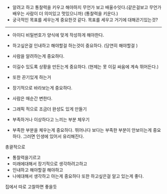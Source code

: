 

- 알려고 하고 통찰력을 키우고 해야하지 무언가 보고 배울수잇다.(같은걸보고 무언가 배우는 사람이 더 의미있고 멋있으니까) (통찰력을 키운다.)
- 궁극적인 목표를 세우는게 중요한것 같다. 목표를 세우고 거기에 대해끈기있는것?
 ---

- 아이디 비밀번호가 양식에 맞게 작성하게 해야한다.



- 하고싶은걸 인내하고 해야할걸 하는것이 중요하다. (당연히 해야할걸 )
- 사람을 알려하는게 중요하다.
- 이길수 있도록 상황을 만든는게 중요하다. (현제는 못 이길 싸움에 계속 뛰어든다.)
- 또한 끈기있게 하는거

- 장기적으로 바라보는게 중요하다.
- 사람은 매순간 변한다.


- 그래픽 적으로 조금더 완성도 있게 만들기
- 부족하거나 이상하다고 느끼는 부분 체우기
- 부족한 부분을 체우는게 중요하다. 뛰어나다 보다는 부족한 부분이 안보이는게 중요하다. 그러면 인생에 있어서 유리해진다.

총괄적으로
- 통찰력을기르고
- 미래에대해서 장기적으로 생각하려고하고
- 인내하고 해야할걸 해야하고
- 나에대해서 생각하고 아는게 중요하다 또한 하고싶은걸 알고 있는게 좋다. 

집에서 따로 고찰하면 좋을듯